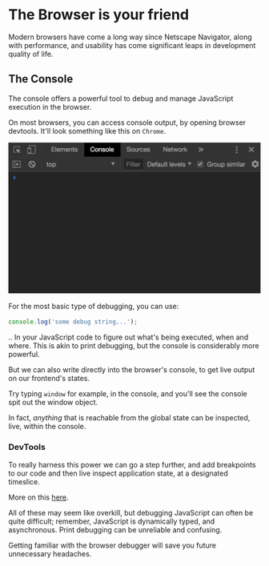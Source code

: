 # The Browser is your friend

Modern browsers have come a long way since Netscape Navigator,
along with performance, and usability has come significant leaps
in development quality of life.

## The Console

The console offers a powerful tool to debug and manage
JavaScript execution in the browser.

On most browsers, you can access console output, by opening
browser devtools. It'll look something like this on `Chrome`.

![Dev Tools](devtools.png)

For the most basic type of debugging, you can use:

```js
console.log('some debug string...');
```

.. In your JavaScript code
to figure out what's being executed, when and
where. This is akin to print debugging, but the console
is considerably more powerful.

But we can also write directly into the browser's console,
to get live output on our frontend's states.

Try typing `window` for example, in the console, and
you'll see the console spit out the window object.

In fact, _anything_ that is reachable from the global
state can be inspected, live, within the console.

### DevTools

To really harness this power we can go a step further,
and add breakpoints to our code and then live inspect
application state, at a designated timeslice.

More on this [here](https://developers.google.com/web/tools/chrome-devtools/javascript/breakpoints).

All of these may seem like overkill, but debugging
JavaScript can often be quite difficult; remember,
JavaScript is dynamically typed, and asynchronous.
Print debugging can be unreliable and confusing.

Getting familiar with the browser debugger will
save you future unnecessary headaches.
